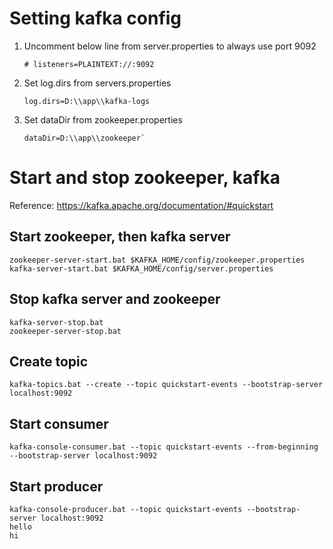 # Setting kafka config
1. Uncomment below line from server.properties to always use port 9092
    ```
    # listeners=PLAINTEXT://:9092
    ```
1. Set log.dirs from servers.properties
    ```
    log.dirs=D:\\app\\kafka-logs
    ```
1. Set dataDir from zookeeper.properties
    ```
    dataDir=D:\\app\\zookeeper`
    ```

# Start and stop zookeeper, kafka
Reference: https://kafka.apache.org/documentation/#quickstart

## Start zookeeper, then kafka server
    zookeeper-server-start.bat $KAFKA_HOME/config/zookeeper.properties
    kafka-server-start.bat $KAFKA_HOME/config/server.properties

## Stop kafka server and zookeeper
    kafka-server-stop.bat
    zookeeper-server-stop.bat

## Create topic
    kafka-topics.bat --create --topic quickstart-events --bootstrap-server localhost:9092

## Start consumer
    kafka-console-consumer.bat --topic quickstart-events --from-beginning --bootstrap-server localhost:9092

## Start producer
    kafka-console-producer.bat --topic quickstart-events --bootstrap-server localhost:9092
    hello
    hi